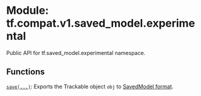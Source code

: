 <div itemscope itemtype="http://developers.google.com/ReferenceObject">
<meta itemprop="name" content="tf.compat.v1.saved_model.experimental" />
<meta itemprop="path" content="Stable" />
</div>

# Module: tf.compat.v1.saved_model.experimental

Public API for tf.saved_model.experimental namespace.

<!-- Placeholder for "Used in" -->


## Functions

[`save(...)`](../../../../tf/saved_model/save.md): Exports the Trackable object `obj` to [SavedModel format](https://github.com/tensorflow/tensorflow/blob/master/tensorflow/python/saved_model/README.md).

